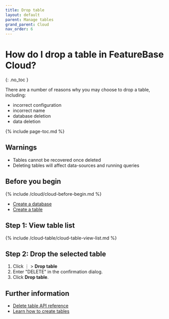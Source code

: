 ```yaml
---
title: Drop table
layout: default
parent: Manage tables
grand_parent: Cloud
nav_order: 6
---
```


# How do I drop a table in FeatureBase Cloud?
{: .no_toc }

There are a number of reasons why you may choose to drop a table, including:
* incorrect configuration
* incorrect name
* database deletion
* data deletion

{% include page-toc.md %}

## Warnings

* Tables cannot be recovered once deleted
* Deleting tables will affect data-sources and running queries

## Before you begin

{% include /cloud/cloud-before-begin.md %}
* [Create a database](/docs/cloud/cloud-databases/cloud-db-create)
* [Create a table](/docs/cloud/cloud-tables/cloud-table-create)

## Step 1: View table list

{% include /cloud-table/cloud-table-view-list.md %}

## Step 2: Drop the selected table

1. Click &#8942; > **Drop table**
2. Enter "DELETE" in the confirmation dialog.
3. Click **Drop table**.

## Further information

* [Delete table API reference](https://api-docs-featurebase-cloud.redoc.ly/v2#operation/deletetable)
* [Learn how to create tables](/docs/cloud/cloud-tables/cloud-table-create)
